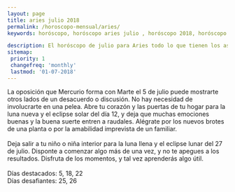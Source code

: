 ```yaml
---
layout: page
title: aries julio 2018 
permalink: /horoscopo-mensual/aries/
keywords: horóscopo, horóscopo aries julio , horóscopo 2018, horóscopo esperanza gracia, horoscop, horóscopos gratis, horoscopo aries, horoscopo aries 2018, Tarot, Astrologia, Zodíaco, aries, horoscopo gratis, horoscopo del mes 

description: El horóscopo de julio para Aries todo lo que tienen los astros preparados para este mes, amor, trabajo, familia. Todo sobre astrologia, tarot, predicciones.
sitemap:
 priority: 1
 changefreq: 'monthly'
 lastmod: '01-07-2018'
---
```



La oposición que Mercurio forma con Marte el 5 de julio puede mostrarte otros lados de un desacuerdo o discusión. No hay necesidad de involucrarte en una pelea. Abre tu corazón y las puertas de tu hogar para la luna nueva y el eclipse solar del día 12, y deja que muchas emociones buenas y la buena suerte entren a raudales. Alégrate por los nuevos brotes de una planta o por la amabilidad imprevista de un familiar. <br><br>Deja salir a tu niño o niña interior para la luna llena y el eclipse lunar del 27 de julio. Disponte a comenzar algo más de una vez, y no te apegues a los resultados. Disfruta de los momentos, y tal vez aprenderás algo útil.<br><br>Días destacados: 5, 18, 22<br>Días desafiantes: 25, 26</div>